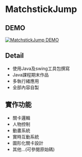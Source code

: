 # MatchstickJump

## DEMO

[![MatchstickJump DEMO](https://img.youtube.com/vi/oL2FxVaWCg4/0.jpg)](https://youtu.be/oL2FxVaWCg4)

## Detail

- 使用Java及swing工具包撰寫
- Java課程期末作品
- 多執行緒應用
- 全部內容自製

## 實作功能

- 關卡邏輯
- 人物控制
- 動畫系統
- 實時互動系統
- 圖形化關卡設計
- 其他...(可參閱原始碼)
